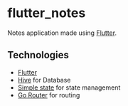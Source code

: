 # flutter_notes

Notes application made using [Flutter](https://flutter.dev/).

## Technologies

- [Flutter](https://flutter.dev/)
- [Hive](https://pub.dev/packages/hive) for Database
- [Simple state](https://pub.dev/packages/simple_state) for state management
- [Go Router](https://pub.dev/packages/go_router) for routing